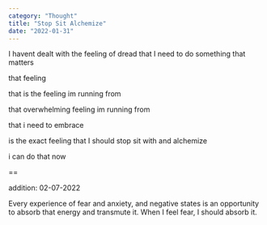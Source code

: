 ```yaml
---
category: "Thought" 
title: "Stop Sit Alchemize"
date: "2022-01-31" 
---
```


I havent dealt with the feeling of dread that I need to do something that matters 

that feeling 

that is the feeling im running from 

that overwhelming feeling im running from 

that i need to embrace 

is the exact feeling that I should stop sit with and alchemize 

i can do that now 

==

addition: 02-07-2022

Every experience of fear and anxiety, and negative states is an opportunity to absorb that energy and transmute it. When I feel fear, I should absorb it.